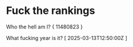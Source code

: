 # Fuck the rankings

Who the hell am I?
{ 11480823 }

What fucking year is it?
[ 2025-03-13T12:50:00Z ]

